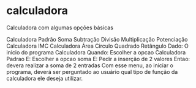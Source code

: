 # calculadora
Calculadora com algumas opções básicas

Calculadora Padrão
Soma
Subtração
Divisão
Multiplicação
Potenciação
Calculadora IMC
Calculadora Área
Circulo
Quadrado
Retângulo
Dado: O inicio do programa Calculadora
Quando: Escolher a opcao Calculadora Padrao
E: Escolher a opcao soma
E: Pedir a inserção de 2 valores
Entao: devera realizar a soma de 2 entradas 
Com esse menu, ao iniciar o programa, deverá ser perguntado ao usuário qual tipo de função da calculadora ele deseja utilizar.
